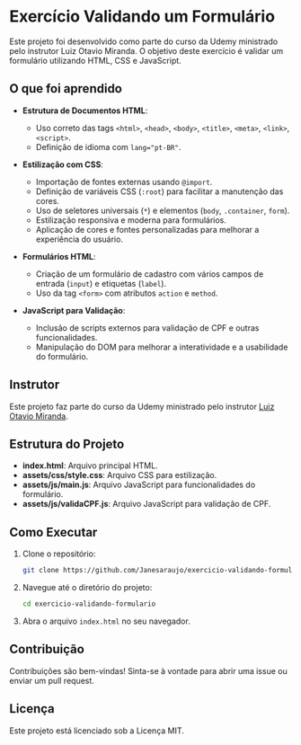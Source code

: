 # Exercício Validando um Formulário

Este projeto foi desenvolvido como parte do curso da Udemy ministrado pelo instrutor Luiz Otavio Miranda. O objetivo deste exercício é validar um formulário utilizando HTML, CSS e JavaScript.

## O que foi aprendido

- **Estrutura de Documentos HTML**:
  - Uso correto das tags `<html>`, `<head>`, `<body>`, `<title>`, `<meta>`, `<link>`, `<script>`.
  - Definição de idioma com `lang="pt-BR"`.

- **Estilização com CSS**:
  - Importação de fontes externas usando `@import`.
  - Definição de variáveis CSS (`:root`) para facilitar a manutenção das cores.
  - Uso de seletores universais (`*`) e elementos (`body`, `.container`, `form`).
  - Estilização responsiva e moderna para formulários.
  - Aplicação de cores e fontes personalizadas para melhorar a experiência do usuário.

- **Formulários HTML**:
  - Criação de um formulário de cadastro com vários campos de entrada (`input`) e etiquetas (`label`).
  - Uso da tag `<form>` com atributos `action` e `method`.

- **JavaScript para Validação**:
  - Inclusão de scripts externos para validação de CPF e outras funcionalidades.
  - Manipulação do DOM para melhorar a interatividade e a usabilidade do formulário.

## Instrutor

Este projeto faz parte do curso da Udemy ministrado pelo instrutor [Luiz Otavio Miranda](https://www.udemy.com/user/luiz-otavio-miranda/).

## Estrutura do Projeto

- **index.html**: Arquivo principal HTML.
- **assets/css/style.css**: Arquivo CSS para estilização.
- **assets/js/main.js**: Arquivo JavaScript para funcionalidades do formulário.
- **assets/js/validaCPF.js**: Arquivo JavaScript para validação de CPF.

## Como Executar

1. Clone o repositório:
    ```sh
    git clone https://github.com/Janesaraujo/exercicio-validando-formulario.git
    ```
2. Navegue até o diretório do projeto:
    ```sh
    cd exercicio-validando-formulario
    ```
3. Abra o arquivo `index.html` no seu navegador.

## Contribuição

Contribuições são bem-vindas! Sinta-se à vontade para abrir uma issue ou enviar um pull request.

## Licença

Este projeto está licenciado sob a Licença MIT.

